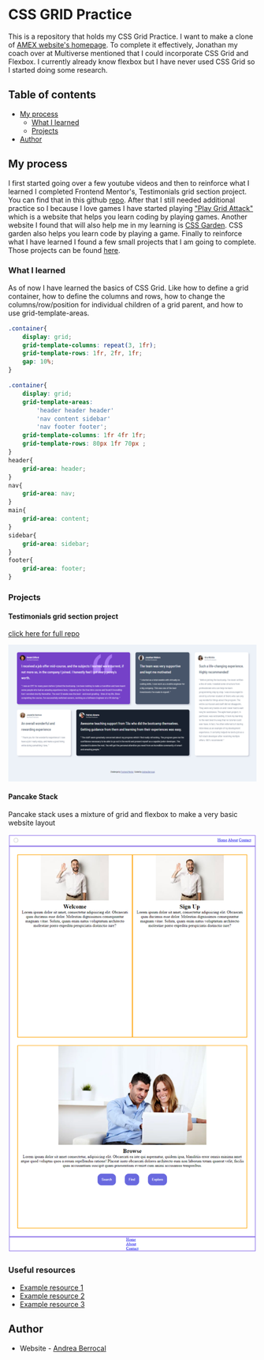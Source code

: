 # CSS GRID Practice

This is a repository that holds my CSS Grid Practice. I want to make a clone of [AMEX website's homepage](https://www.americanexpress.com/). To complete it effectively, Jonathan my
coach over at Multiverse mentioned that I could incorporate CSS Grid and Flexbox. I currently already know flexbox but I have never used CSS Grid so I started doing some research.
## Table of contents

- [My process](#my-process)
  - [What I learned](#what-i-learned)
  - [Projects](#projects)
- [Author](#author)

## My process

I first started going over a few youtube videos and then to reinforce what I learned I completed Frontend Mentor's, Testimonials grid section project. You can find that in this github [repo](https://github.com/An-Be/Testimonials-grid-section-solution).
After that I still needed additional practice so I because I love games I have started playing ["Play Grid Attack"](https://codingfantasy.com/games/css-grid-attack/play) which is a website that helps you learn coding by playing games. Another website I found that will also help me in my learning is [CSS Garden](https://cssgridgarden.com/). CSS garden also helps you learn code by playing a game. Finally to reinforce what I have learned I found a few small projects that I am going to complete. Those projects can be found [here](https://www.freecodecamp.org/news/learn-css-grid-by-building-5-layouts/).

### What I learned

As of now I have learned the basics of CSS Grid. Like how to define a grid container, how to define the columns and rows, how to change the columns/row/position for individual children of a grid parent, and how to use grid-template-areas.

```css
.container{
    display: grid;
    grid-template-columns: repeat(3, 1fr);
    grid-template-rows: 1fr, 2fr, 1fr;
    gap: 10%;
}

```
```css
.container{
    display: grid;
    grid-template-areas: 
        'header header header'
        'nav content sidebar'
        'nav footer footer';
    grid-template-columns: 1fr 4fr 1fr;
    grid-template-rows: 80px 1fr 70px ;
}
header{
    grid-area: header;
}
nav{
    grid-area: nav;
}
main{
    grid-area: content;
}
sidebar{
    grid-area: sidebar;
}
footer{
    grid-area: footer;
}

```

### Projects

#### Testimonials grid section project

[click here for full repo](https://github.com/An-Be/Testimonials-grid-section-solution)

![](/images/Screenshot-large.png)

#### Pancake Stack

Pancake stack uses a mixture of grid and flexbox to make a very basic website layout

![](/images/pancake-stack.png)

### Useful resources

- [Example resource 1](https://css-tricks.com/snippets/css/complete-guide-grid/)
- [Example resource 2](https://developer.mozilla.org/en-US/docs/Web/CSS/CSS_Grid_Layout)
- [Example resource 3](https://www.w3schools.com/css/css_grid.asp)

## Author

- Website - [Andrea Berrocal](https://andreacodes-alpha.vercel.app/)